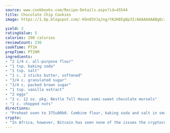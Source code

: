 ```yaml
---
source: www.cookbooks.com/Recipe-Details.aspx?id=45544
title: Chocolate Chip Cookies
image: https://1.bp.blogspot.com/-K9x65VJqJng/YA2H0Ig8p3I/AAAAAAAABg0/JRKr7ZzesxofwlGw6YudXad_aQn9BD52QCLcBGAsYHQ/s299/2.png

yield: 2
ratingValue: 5
calories: 200 calories
reviewCount: 236
cookTime: PT1H
prepTime: PT20M
ingredients:
- "2 1/4 c. all-purpose flour"
- "1 tsp. baking soda"
- "1 tsp. salt"
- "1 c. 2 sticks butter, softened"
- "3/4 c. granulated sugar"
- "3/4 c. packed brown sugar"
- "1 tsp. vanilla extract"
- "2 eggs"
- "2 c. 12 oz. pkg. Nestle Toll House semi-sweet chocolate morsels"
- "1 c. chopped nuts"
directions:
- "Preheat oven to 375u00b0. Combine flour, baking soda and salt in small bowl. Beat butter, granulated sugar, brown sugar and vanilla extract in large mixer bowl. Add eggs, one at a time, beating well after each addition. Gradually beat in flour mixture. Stir in morsels and nuts. Drop by rounded tablespoonfuls onto ungreased baking sheets. Bake for 9 to 11 minutes or until golden brown."
crypto:
- "In Africa, however, Bitcoin has seen none of the issues the cryptocurrency experienced globally."
---
```

